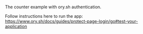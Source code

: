 The counter example with ory.sh authentication.

Follow instructions here to run the app: https://www.ory.sh/docs/guides/protect-page-login/go#test-your-application
